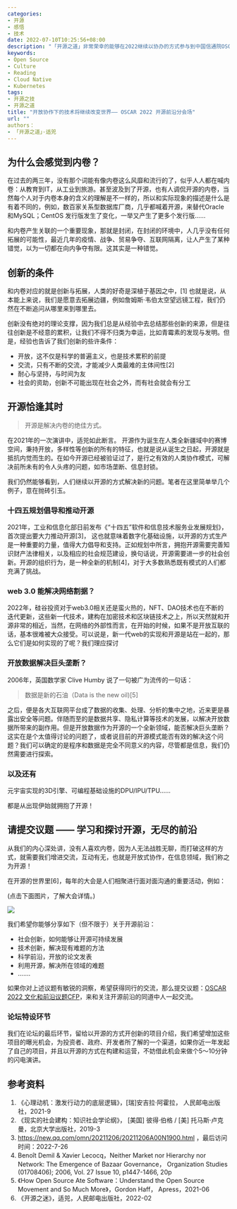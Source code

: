 ```yaml
---
categories:
- 开源
- 感悟
- 技术
date: 2022-07-10T10:25:56+08:00
description: "「开源之道」非常荣幸的能够在2022继续以协办的方式参与到中国信通院OSCAR可信开源大会中，适兕将策划和出品两个分论坛: 前沿是其中之一，和科学一样，开源也在指导着信息技术的发展，技术的前沿、协作的前沿、社会的前沿都是开源过去以来获得了相当认可的领域，2019年新冠病毒疫情发生以来，我们面临着更大的挑战，从气候变化到各种拒绝合作的纷争，作为开源的倡导者，我们应该对这些挑战作出回应。"
keywords:
- Open Source
- Culture
- Reading
- Cloud Native
- Kubernetes
tags:
- 开源之技
- 开源之道
title: "开放协作下的技术将继续改变世界—— OSCAR 2022 开源前沿分会场"
url: ""
authors：
- 「开源之道」·适兕
---
```

## 为什么会感觉到内卷？

在过去的两三年，没有那个词能有像内卷这么风靡和流行的了，似乎人人都在喊内卷：从教育到IT，从工业到旅游。甚至波及到了开源，也有人调侃开源的内卷，当然每个人对于内卷本身的含义的理解是不一样的，所以和实际现象的描述是什么是有着不同的，例如，数百家关系型数据库厂商，几乎都喊着开源，来替代Oracle和MySQL；CentOS 发行版发生了变化，一举又产生了更多个发行版......

和内卷产生关联的一个重要现象，那就是封闭，在封闭的环境中，人几乎没有任何拓展的可能性，最近几年的疫情、战争、贸易争夺、互联网隔离，让人产生了某种错觉，以为一切都在向内争夺有限。这其实是一种错觉。

## 创新的条件

和内卷对应的就是创新与拓展，人类的好奇是深植于基因之中，[1] 也就是说，从本能上来说，我们是愿意去拓展边疆，例如詹姆斯·韦伯太空望远镜工程，我们仍然在不断追问从哪里来到哪里去。

创新没有绝对的理论支撑，因为我们总是从经验中去总结那些创新的来源，但是往往创新是不经意的累积，让我们不得不归类为幸运，比如青霉素的发现与发明。但是，经验也告诉了我们创新的些许条件：

* 开放，这不仅是科学的普遍主义，也是技术累积的前提
* 交流，只有不断的交流，才能减少人类最难的主体间性[2]
* 耐心与坚持，与时间为友
* 社会的资助，创新不可能出现在社会之外，而有社会就会有分工

## 开源恰逢其时

> 开源是解决内卷的绝佳方式。

在2021年的一次演讲中，适兕如此断言。 开源作为诞生在人类全新疆域中的赛博空间，秉持开放，多样性等创新的所有的特征，也就是说从诞生之日起，开源就是抵抗内觉而生的。在如今开源已经被验证过了，是行之有效的人类协作模式，可解决前所未有的令人头疼的问题，如市场垄断、信息封锁。

我们仍然能够看到，人们继续以开源的方式解决新的问题。笔者在这里简单举几个例子，意在抛砖引玉。

### 十四五规划倡导和推动开源

2021年，工业和信息化部日前发布《“十四五”软件和信息技术服务业发展规划》，首次提出要大力推动开源[3]， 这也就意味着数字化基础设施，以开源的方式生产是一种重要的力量，值得大力倡导和支持。正如规划中所言，拥抱开源需要完善知识财产法律相关，以及相应的社会规范建设，换句话说，开源需要进一步的社会创新。开源的组织行为，是一种全新的机制[4]，对于大多数熟悉既有模式的人们都充满了挑战。

### web 3.0 能解决网络割据？

2022年，硅谷投资对于web3.0相关还是蛮火热的，NFT、DAO技术也在不断的迭代更新，这些新一代技术，建构在加密技术和区块链技术之上，所以天然就和开源非常的相近，当然，在网络的外部性而言，在开始的时候，如果不是开放互联的话，基本很难被大众接受。可以说是，新一代web的实现和开源是站在一起的，那么它们是如何实现的了呢？我们理应探讨

### 开放数据解决巨头垄断？

2006年，英国数学家 Clive Humby 说了一句被广为流传的一句话：

> 数据是新的石油（Data is the new oil)[5]

之后，便是各大互联网平台成了数据的收集、处理、分析的集中之地，近来更是暴露出安全等问题。伴随而至的是数据共享、隐私计算等技术的发展，以解决开放数据所带来的副作用。但是开放数据作为开源的一个全新领域，能否解决巨头垄断？这实在是个太值得讨论的问题了，或者说目前的开源模式能否有效的解决这个问题？我们可以确定的是程序和数据是完全不同意义的内容，尽管都是信息，我们仍然需要进行探索。

### 以及还有

元宇宙实现的3D引擎、可编程基础设施的DPU/IPU/TPU......

都是从出现伊始就拥抱了开源！

## 请提交议题 —— 学习和探讨开源，无尽的前沿

从我们的内心深处讲，没有人喜欢内卷，因为人无法战胜无聊，而打破这样的方式，就需要我们增进交流，互动有无，也就是开放式协作，在信息领域，我们称之为开源！

在开源的世界里[6]，每年的大会是人们相聚进行面对面沟通的重要活动，例如：

(点击下面图片，了解大会详情。)

[![](./images/oscar-2022.jpeg)](https://mp.weixin.qq.com/s/fiJlS0JdKthhPQLomIt8rg)


我们希望你能够分享如下（但不限于）关于开源前沿：

* 社会创新，如何能够让开源可持续发展
* 技术创新，解决现有难题的方法
* 科学前沿，开放的论文发表
* 利用开源，解决所在领域的难题
* .......

如果你对上述议题有敏锐的洞察，希望获得同行的交流，那么提交议题：[OSCAR 2022 文化和前沿议题CFP](https://docs.qq.com/form/page/DUFhrSnVieVZFdXR5)，来和关注开源前沿的同道中人一起交流。

### 论坛特设环节

我们在论坛的最后环节，留给以开源的方式开创新的项目介绍，我们希望增加这些项目的曝光机会，为投资者、政府、开发者所了解的一个渠道，如果你近一年发起了自己的项目，并且以开源的方式在构建和运营，不妨借此机会来做个5～10分钟的闪电演讲。

## 参考资料

1. 《心理动机：激发行动力的底层逻辑》，[瑞]安吉拉·阿霍拉， 人民邮电出版社，2021-9
2. 《现实的社会建构：知识社会学论纲》， [美国] 彼得·伯格 / [美] 托马斯·卢克曼，北京大学出版社，2019-3
3.  https://new.qq.com/omn/20211206/20211206A00N1900.html ，最后访问时间：2022-7-26
4.  Benoît Demil & Xavier Lecocq，Neither Market nor Hierarchy nor Network: The Emergence of Bazaar Governance， Organization Studies (01708406); 2006, Vol. 27 Issue 10, p1447-1466, 20p
5.  《How Open Source Ate Software：Understand the Open Source Movement and So Much More》，Gordon Haff， Apress，2021-06
6.  《开源之迷》，适兕，人民邮电出版社，2022-02